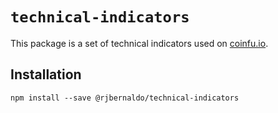 # `technical-indicators`

This package is a set of technical indicators used on [coinfu.io](https://coinfu.io).

## Installation
```
npm install --save @rjbernaldo/technical-indicators
```
